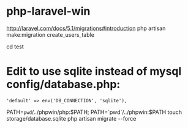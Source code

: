 # php-laravel-win

http://laravel.com/docs/5.1/migrations#introduction
php artisan make:migration create_users_table

cd test

# Edit to use sqlite instead of mysql config/database.php:

    'default' => env('DB_CONNECTION', 'sqlite'),

PATH=`pwd`/../phpwin/php:$PATH; PATH=`pwd`/../phpwin:$PATH
touch storage/database.sqlite
php artisan migrate --force
